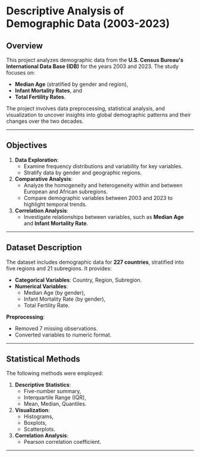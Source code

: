 # Descriptive Analysis of Demographic Data (2003-2023)

## Overview
This project analyzes demographic data from the **U.S. Census Bureau's International Data Base (IDB)** for the years 2003 and 2023. The study focuses on:
- **Median Age** (stratified by gender and region),
- **Infant Mortality Rates**, and
- **Total Fertility Rates**.

The project involves data preprocessing, statistical analysis, and visualization to uncover insights into global demographic patterns and their changes over the two decades.

---

## Objectives
1. **Data Exploration**: 
   - Examine frequency distributions and variability for key variables.
   - Stratify data by gender and geographic regions.
2. **Comparative Analysis**:
   - Analyze the homogeneity and heterogeneity within and between European and African subregions.
   - Compare demographic variables between 2003 and 2023 to highlight temporal trends.
3. **Correlation Analysis**:
   - Investigate relationships between variables, such as **Median Age** and **Infant Mortality Rate**.

---

## Dataset Description
The dataset includes demographic data for **227 countries**, stratified into five regions and 21 subregions. It provides:
- **Categorical Variables**: Country, Region, Subregion.
- **Numerical Variables**: 
  - Median Age (by gender),
  - Infant Mortality Rate (by gender),
  - Total Fertility Rate.

**Preprocessing**:
- Removed 7 missing observations.
- Converted variables to numeric format.

---

## Statistical Methods
The following methods were employed:
1. **Descriptive Statistics**:
   - Five-number summary,
   - Interquartile Range (IQR),
   - Mean, Median, Quantiles.
2. **Visualization**:
   - Histograms,
   - Boxplots,
   - Scatterplots.
3. **Correlation Analysis**:
   - Pearson correlation coefficient.

---


